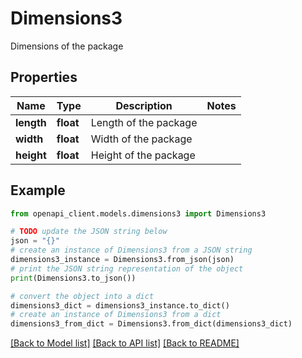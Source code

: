 # Dimensions3

Dimensions of the package

## Properties

Name | Type | Description | Notes
------------ | ------------- | ------------- | -------------
**length** | **float** | Length of the package | 
**width** | **float** | Width of the package | 
**height** | **float** | Height of the package | 

## Example

```python
from openapi_client.models.dimensions3 import Dimensions3

# TODO update the JSON string below
json = "{}"
# create an instance of Dimensions3 from a JSON string
dimensions3_instance = Dimensions3.from_json(json)
# print the JSON string representation of the object
print(Dimensions3.to_json())

# convert the object into a dict
dimensions3_dict = dimensions3_instance.to_dict()
# create an instance of Dimensions3 from a dict
dimensions3_from_dict = Dimensions3.from_dict(dimensions3_dict)
```
[[Back to Model list]](../README.md#documentation-for-models) [[Back to API list]](../README.md#documentation-for-api-endpoints) [[Back to README]](../README.md)


